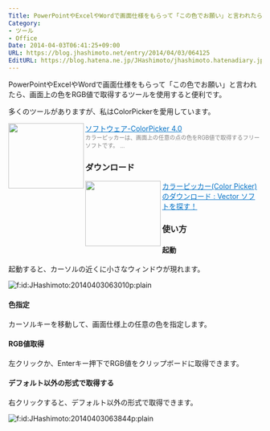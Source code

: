 ```yaml
---
Title: PowerPointやExcelやWordで画面仕様をもらって「この色でお願い」と言われたら
Category:
- ツール
- Office
Date: 2014-04-03T06:41:25+09:00
URL: https://blog.jhashimoto.net/entry/2014/04/03/064125
EditURL: https://blog.hatena.ne.jp/JHashimoto/jhashimoto.hatenadiary.jp/atom/entry/12921228815721227667
---
```


<p>PowerPointやExcelやWordで画面仕様をもらって「この色でお願い」と言われたら、画面上の色をRGB値で取得するツールを使用すると便利です。</p>
<p>多くのツールがありますが、私はColorPickerを愛用しています。</p>
<p><a href="http://www.winsystem.jp/software_color.html" target="_blank"><img class="alignleft" src="http://capture.heartrails.com/150x130/shadow?http://www.winsystem.jp/software_color.html" alt="" width="150" height="130" align="left" border="0" /></a><a style="color: #0070c5;" href="http://www.winsystem.jp/software_color.html" target="_blank">ソフトウェア-ColorPicker 4.0</a><a href="http://b.hatena.ne.jp/entry/http://www.winsystem.jp/software_color.html" target="_blank"><img src="http://b.hatena.ne.jp/entry/image/http://www.winsystem.jp/software_color.html" alt="" border="0" /></a><br /><span style="color: #808080; font-size: 80%;">カラーピッカーは、画面上の任意の点の色をRGB値で取得するフリーソフトです。 ...</span></p>
<h3>ダウンロード</h3>
<p><a href="http://www.vector.co.jp/soft/dl/win95/art/se350616.html" target="_blank"><img class="alignleft" src="http://capture.heartrails.com/150x130/shadow?http://www.vector.co.jp/soft/dl/win95/art/se350616.html" alt="" width="150" height="130" align="left" border="0" /></a><a style="color: #0070c5;" href="http://www.vector.co.jp/soft/dl/win95/art/se350616.html" target="_blank">カラーピッカー(Color Picker)のダウンロード : Vector ソフトを探す！</a><a href="http://b.hatena.ne.jp/entry/http://www.vector.co.jp/soft/dl/win95/art/se350616.html" target="_blank"><img src="http://b.hatena.ne.jp/entry/image/http://www.vector.co.jp/soft/dl/win95/art/se350616.html" alt="" border="0" /></a></p>
<h3>使い方</h3>
<h4>起動</h4>
<p>起動すると、カーソルの近くに小さなウィンドウが現れます。</p>
<p><span><img class="hatena-fotolife" title="f:id:JHashimoto:20140403063010p:plain" src="http://cdn-ak.f.st-hatena.com/images/fotolife/J/JHashimoto/20140403/20140403063010.png" alt="f:id:JHashimoto:20140403063010p:plain" /></span></p>
<h4>色指定</h4>
<p>カーソルキーを移動して、画面仕様上の任意の色を指定します。</p>
<h4>RGB値取得</h4>
<p>左クリックか、Enterキー押下でRGB値をクリップボードに取得できます。</p>
<h4>デフォルト以外の形式で取得する</h4>
<p>右クリックすると、デフォルト以外の形式で取得できます。</p>
<p><span><img class="hatena-fotolife" title="f:id:JHashimoto:20140403063844p:plain" src="http://cdn-ak.f.st-hatena.com/images/fotolife/J/JHashimoto/20140403/20140403063844.png" alt="f:id:JHashimoto:20140403063844p:plain" /></span></p>
